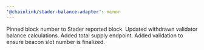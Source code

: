 ```yaml
---
'@chainlink/stader-balance-adapter': minor
---
```


Pinned block number to Stader reported block. Updated withdrawn validator balance calculations. Added total supply endpoint. Added validation to ensure beacon slot number is finalized.
